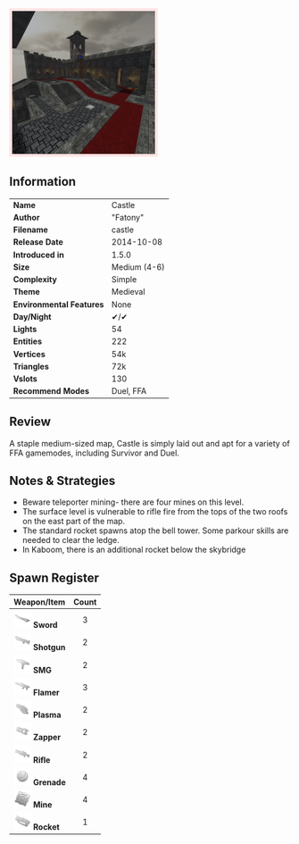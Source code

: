 <img style='border:5px solid #ffe0e0e0' src="../images/maps/castle.png" width="256px" />

## Information

|                            |                                      |
|----------------------------|--------------------------------------|
| **Name**                   | Castle                               |
| **Author**                 | "Fatony"                             |
| **Filename**               | castle                               |
| **Release Date**           | 2014-10-08                           |
| **Introduced in**          | 1.5.0                                |
| **Size**                   | Medium (4-6)                         |
| **Complexity**             | Simple                               |
| **Theme**                  | Medieval                             |
| **Environmental Features** | None                                 |
| **Day/Night**              | ✔/✔                                  |
| **Lights**                 | 54                                   |
| **Entities**               | 222                                  |
| **Vertices**               | 54k                                  |
| **Triangles**              | 72k                                  |
| **Vslots**                 | 130                                  |
| **Recommend Modes**        | Duel, FFA                            |

## Review
A staple medium-sized map, Castle is simply laid out and apt for a variety of FFA gamemodes, including Survivor and Duel.

## Notes & Strategies
- Beware teleporter mining- there are four mines on this level.
- The surface level is vulnerable to rifle fire from the tops of the two roofs on the east part of the map.
- The standard rocket spawns atop the bell tower. Some parkour skills are needed to clear the ledge.
- In Kaboom, there is an additional rocket below the skybridge

## Spawn Register

| Weapon/Item                                                         | Count |
|---------------------------------------------------------------------|:-----:|
| <img src="../images/weapons/sword.png" width="32px"/> **Sword**     |   3   |
| <img src="../images/weapons/shotgun.png" width="32px"/> **Shotgun** |   2   |
| <img src="../images/weapons/smg.png" width="32px"/> **SMG**         |   2   |
| <img src="../images/weapons/flamer.png" width="32px"/> **Flamer**   |   3   |
| <img src="../images/weapons/plasma.png" width="32px"/> **Plasma**   |   2   |
| <img src="../images/weapons/zapper.png" width="32px"/> **Zapper**   |   2   |
| <img src="../images/weapons/rifle.png" width="32px"/> **Rifle**     |   2   |
| <img src="../images/weapons/grenade.png" width="32px"/> **Grenade** |   4   |
| <img src="../images/weapons/mine.png" width="32px"/> **Mine**       |   4   |
| <img src="../images/weapons/rocket.png" width="32px"/> **Rocket**   |   1   |
